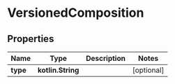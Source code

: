 
# VersionedComposition

## Properties
Name | Type | Description | Notes
------------ | ------------- | ------------- | -------------
**type** | **kotlin.String** |  |  [optional]



